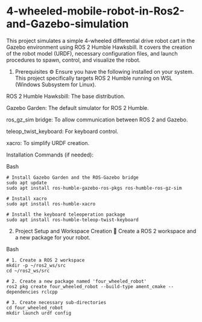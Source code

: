 # 4-wheeled-mobile-robot-in-Ros2-and-Gazebo-simulation

This project simulates a simple 4-wheeled differential drive robot cart in the Gazebo environment using ROS 2 Humble Hawksbill. It covers the creation of the robot model (URDF), necessary configuration files, and launch procedures to spawn, control, and visualize the robot.

1. Prerequisites ⚙️
Ensure you have the following installed on your system. This project specifically targets ROS 2 Humble running on WSL (Windows Subsystem for Linux).

ROS 2 Humble Hawksbill: The base distribution.

Gazebo Garden: The default simulator for ROS 2 Humble.

ros_gz_sim bridge: To allow communication between ROS 2 and Gazebo.

teleop_twist_keyboard: For keyboard control.

xacro: To simplify URDF creation.

Installation Commands (if needed):

Bash
```
# Install Gazebo Garden and the ROS-Gazebo bridge
sudo apt update
sudo apt install ros-humble-gazebo-ros-pkgs ros-humble-ros-gz-sim

# Install xacro
sudo apt install ros-humble-xacro

# Install the keyboard teleoperation package
sudo apt install ros-humble-teleop-twist-keyboard
```

2. Project Setup and Workspace Creation 📁
Create a ROS 2 workspace and a new package for your robot.

Bash
```
# 1. Create a ROS 2 workspace
mkdir -p ~/ros2_ws/src
cd ~/ros2_ws/src

# 2. Create a new package named 'four_wheeled_robot'
ros2 pkg create four_wheeled_robot --build-type ament_cmake --dependencies rclcpp

# 3. Create necessary sub-directories
cd four_wheeled_robot
mkdir launch urdf config
```
